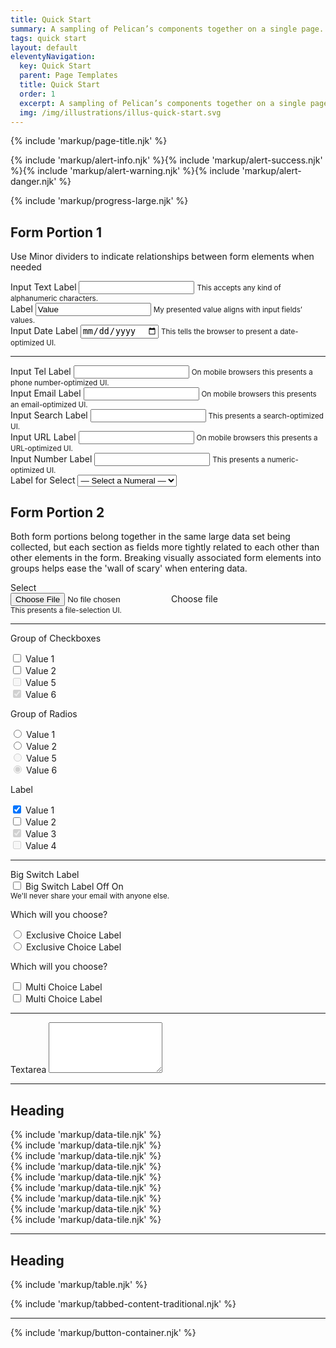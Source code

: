 ```yaml
---
title: Quick Start
summary: A sampling of Pelican’s components together on a single page.
tags: quick start
layout: default
eleventyNavigation:
  key: Quick Start
  parent: Page Templates
  title: Quick Start
  order: 1
  excerpt: A sampling of Pelican’s components together on a single page.
  img: /img/illustrations/illus-quick-start.svg
---
```


<!-- Start Page Title -->
{% include 'markup/page-title.njk' %}

<!-- Start Alerts -->
<div class="container-fluid">
  <div class="row">
    <div class="col-12">{% include 'markup/alert-info.njk' %}{% include 'markup/alert-success.njk' %}{% include 'markup/alert-warning.njk' %}{% include 'markup/alert-danger.njk' %}</div>
  </div>
</div>

<!-- Start Form Portion 1 -->
{% include 'markup/progress-large.njk' %}
<div class="content-container">
  <div class="container-fluid">
    <div class="row">
      <div class="col-12">
        <h2 class="legend mb-8">Form Portion 1</h2>
        <p>Use Minor dividers to indicate relationships between form elements when needed</p>
      </div>
    </div>
    <div class="row">
      <div class="col-12 col-md-6 col-lg-4">
        <div class="form-group">
          <label class='label' for="inputTextBox199">Input Text Label</label>
          <input type="text" class="form-control" id="inputTextBox199">
          <small>This accepts any kind of alphanumeric characters.</small>
        </div>			
      </div>
      <div class="col-12 col-md-6 col-lg-4">
        <div class="form-group">
          <label class='label' for="inputTextBox352">Label</label>
          <input type="text" class="form-control-plaintext" id="inputTextBox352" value="Value">
          <small>My presented value aligns with input fields’ values.</small>
        </div>					
      </div>
      <div class="col-12 col-md-6 col-lg-4">
        <div class="form-group">
          <label class='label' for="inputTextBox299">Input Date Label</label>
          <input type="date" class="form-control" id="inputTextBox299">
          <small>This tells the browser to present a date-optimized UI.</small>
        </div>
      </div>
    </div>
    <hr class="minor">
    <div class="row">
      <div class="col-12 col-md-6 col-lg-4">
        <div class="form-group">
          <label class='label' for="inputTelBox399">Input Tel Label</label>
          <input type="tel" class="form-control" id="inputTelBox399">
          <small>On mobile browsers this presents a phone number-optimized UI.</small>
        </div>
      </div>
      <div class="col-12 col-md-6 col-lg-4">
        <div class="form-group">
          <label class="label" for="inputTextBox499">Input Email Label</label>
          <input type="tel" class="form-control" id="inputTextBox499">
          <small>On mobile browsers this presents an email-optimized UI.</small>
        </div>
      </div>
      <div class="col-12 col-md-6 col-lg-4">
        <div class="form-group">
          <label class='label' for="inputTextBox599">Input Search Label</label>
          <input type="search" class="form-control" id="inputTextBox599">
          <small>This presents a search-optimized UI.</small>
        </div>
      </div>
    </div>
    <div class="row">
      <div class="col-12 col-md-6 col-lg-4">
        <div class="form-group">
          <label class='label' for="inputTextBox699">Input URL Label</label>
          <input type="url" class="form-control" id="inputTextBox699">
          <small>On mobile browsers this presents a URL-optimized UI.</small>
        </div>	
      </div>
      <div class="col-12 col-md-6 col-lg-4">
        <div class="form-group">
          <label class='label' for="inputTextBox799">Input Number Label</label>
          <input type="number" class="form-control" id="inputTextBox799">
          <small>This presents a numeric-optimized UI.</small>
        </div>
      </div>
      <div class="col-12 col-md-6 col-lg-4">
        <div class="form-group">
          <label class='label' for="selectChoices">Label for Select</label>
          <select class="custom-select" id="selectChoices">
            <option selected>&mdash; Select a Numeral &mdash;</option>
            <option value="1">1 (One)</option>
            <option value="2">2 (Two)</option>
            <option value="3">3 (Three)</option>
          </select>
        </div>
      </div>
    </div>
  </div>
</div>				

<!-- Start Form Portion 2 -->				
<div class="content-container">
  <div class="container-fluid">
    <div class="row">
      <div class="col-12">
        <h2 class="legend mb-8">Form Portion 2</h2>
        <p>Both form portions belong together in the same large data set being collected, but each section as fields more tightly related to each other than other elements in the form. Breaking visually associated form elements into groups helps ease the 'wall of scary' when entering data.
        <p>
      </div>
    </div>
    <div class="row">
      <div class="col-12">
        <div class="form-group">
          <label class='label' for="customFile" aria-hidden="true">Select</label>
          <div class="custom-file">
            <input type="file" class="custom-file-input" id="customFile">
            <label class="custom-file-label" for="customFile">Choose file</label>
          </div>
          <small>This presents a file-selection UI.</small>
        </div>
      </div>
    </div>
    <hr class="minor">
    <div class="row">
      <div class="col-12 col-md-6 col-lg-4">
        <div class="form-group">
          <p class="label">Group of Checkboxes</p>
          <!-- ⯅ This is a fake label -->
          <div class="custom-control custom-checkbox">
            <!-- Remove 'custom-control-inline' for stacked checkboxes -->
            <input type="checkbox" class="custom-control-input" id="checkboxValue1">
            <label class="custom-control-label" for="checkboxValue1">Value 1</label>
          </div>
          <div class="custom-control custom-checkbox">
            <input type="checkbox" class="custom-control-input" id="checkboxValue2">
            <label class="custom-control-label" for="checkboxValue2">Value 2</label>
          </div>
          <div class="custom-control custom-checkbox">
            <input type="checkbox" class="custom-control-input" id="checkboxValue5" disabled>
            <label class="custom-control-label" for="checkboxValue5">Value 5</label>
          </div>
          <div class="custom-control custom-checkbox">
            <input type="checkbox" class="custom-control-input" id="checkboxValue6" disabled checked="checked">
            <label class="custom-control-label" for="checkboxValue6">Value 6</label>
          </div>
        </div>
      </div>
      <div class="col-12 col-md-6 col-lg-4">
        <div class="form-group">
          <p class="label">Group of Radios</p>
          <!-- ⯅ This is a fake label -->
          <div class="custom-control custom-radio">
            <input type="radio" class="custom-control-input" id="radioValue1" name="radioChoice">
            <label class="custom-control-label" for="radioValue1">Value 1</label>
          </div>
          <div class="custom-control custom-radio">
            <input type="radio" class="custom-control-input" id="radioValue2" name="radioChoice">
            <label class="custom-control-label" for="radioValue2">Value 2</label>
          </div>
          <div class="custom-control custom-radio">
            <input type="radio" class="custom-control-input" id="radioValue5" name="radioChoice" disabled>
            <label class="custom-control-label" for="radioValue5">Value 5</label>
          </div>
          <div class="custom-control custom-radio">
            <input type="radio" class="custom-control-input" id="radioValue6" name="radioChoice" disabled checked=checked>
            <label class="custom-control-label" for="radioValue6">Value 6</label>
          </div>
        </div>
      </div>
      <div class="col-12 col-md-6 col-lg-4">
        <div class="form-group">
          <p class="label">Label</p>
          <div class="custom-control custom-switch">
            <!-- Remove 'custom-control-inline' for stacked switches -->
            <input type="checkbox" class="custom-control-input" id="customSwitch1" checked="true">
            <label class="custom-control-label" for="customSwitch1">Value 1</label>
          </div>
          <div class="custom-control custom-switch">
            <input type="checkbox" class="custom-control-input" id="customSwitch2">
            <label class="custom-control-label" for="customSwitch2">Value 2</label>
          </div>
          <div class="custom-control custom-switch">
            <input type="checkbox" class="custom-control-input" id="customSwitch3" checked="true" disabled>
            <label class="custom-control-label" for="customSwitch3">Value 3</label>
          </div>
          <div class="custom-control custom-switch">
            <input type="checkbox" class="custom-control-input" disabled id="customSwitch4" disabled>
            <label class="custom-control-label" for="customSwitch4">Value 4</label>
          </div>
        </div>
      </div>
    </div>
    <hr class="minor">
    <div class="row">
      <div class="col-12 col-md-6 col-lg-4">
        <div class="form-group">
          <label for="bigSwitch">Big Switch Label</label>
          <div class="custom-control custom-switch custom-switch-large">
            <input type="checkbox" class="custom-control-input" id="bigSwitch">
            <label class="custom-control-label" for="bigSwitch" aria-hidden="true">Big Switch Label</label>
            <span class="custom-switch-text inactive" ariahidden="true">Off</span>
            <span class="custom-switch-text active" ariahidden="true">On</span>
          </div>
          <small id="emailHelp" class="form-text text-muted">We'll never share your email with anyone else.</small>
        </div>
      </div>
      <div class="col-12 col-md-6 col-lg-4">
        <div class="form-group">
          <p class="label">Which will you choose?</p>
          <div class="form-check toggle-token">
            <input class="form-check-input" type="radio" value="" name="exclusiveChoice01" id="toggleTokenField11" value="option1">
            <label class="form-check-label" for="toggleTokenField11">
              <span class="fas fa-circle"></span>
              <span class="fas fa-dot-circle"></span>
              Exclusive Choice Label
            </label>
          </div>
          <div class="form-check toggle-token ml-4">
            <input class="form-check-input" type="radio" value="" name="exclusiveChoice01" id="toggleTokenField12" value="option2">
            <label class="form-check-label" for="toggleTokenField12">
              <span class="fas fa-circle " aria-hidden="true"></span>
              <span class="fas fa-dot-circle" aria-hidden="true"></span>
              Exclusive Choice Label
            </label>
          </div>
        </div>
      </div>
      <div class="col-12 col-md-6 col-lg-4">
        <div class="form-group">
          <p class="label">Which will you choose?</p>
          <div class="form-check toggle-token">
            <input class="form-check-input" type="checkbox" value="" id="toggleTokenField01">
            <label class="form-check-label" for="toggleTokenField01">
              <span class="fas fa-square" aria-hidden="true"></span>
              <span class="fas fa-check-square" aria-hidden="true"></span>
              Multi Choice Label
            </label>
          </div>
          <div class="form-check toggle-token ml-4">
            <input class="form-check-input" type="checkbox" value="" id="toggleTokenField02">
            <label class="form-check-label" for="toggleTokenField02">
              <span class="fas fa-square " aria-hidden="true"></span>
              <span class="fas fa-check-square" aria-hidden="true"></span>
              Multi Choice Label
            </label>
          </div>
        </div>
      </div>
    </div>
    <hr class="minor">
    <div class="row">
      <div class="col-12 col-md-6 col-lg-4">
        <div class="form-group">
          <label for="textarea1" class="label">Textarea</label>
          <textarea class="form-control" id="textarea1" rows="5"></textarea>
        </div>
      </div>
      </row>
    </div>
  </div>
</div>		

<hr class="major">

<div class="container-fluid">
  <div class="row">
    <div class="col-12">
      <h2 class="legend h2 text-primary mb-0">Heading</h2>
    </div>
  </div>
  <div class="row">
    <div class="col-12 col-md-6 col-lg-4">{% include 'markup/data-tile.njk' %}</div>
    <div class="col-12 col-md-6 col-lg-4">{% include 'markup/data-tile.njk' %}</div>
    <div class="col-12 col-md-6 col-lg-4">{% include 'markup/data-tile.njk' %}</div>
    <div class="col-12 col-md-3">{% include 'markup/data-tile.njk' %}</div>
    <div class="col-12 col-md-3">{% include 'markup/data-tile.njk' %}</div>
    <div class="col-12 col-md-3">{% include 'markup/data-tile.njk' %}</div>
    <div class="col-12 col-md-3">{% include 'markup/data-tile.njk' %}</div>
    <div class="col-12 col-md-6">{% include 'markup/data-tile.njk' %}</div>
    <div class="col-12 col-md-6">{% include 'markup/data-tile.njk' %}</div>
  </div>
</div>

<hr class="major">
<!-- Start Table -->
<div class="content-container">
  <div class="container-fluid">
    <div class="row">
      <div class="col-12">
        <h2 class="legend h2 text-primary mb-0">Heading</h2>
      </div>
    </div>
    <div class="row mt-8">
      <div class="col-12">{% include 'markup/table.njk' %}</div>
    </div>
  </div>
</div>

<!-- tabbed content -->
{% include 'markup/tabbed-content-traditional.njk' %}

<hr class="major">

<!-- Start Buttons -->
{% include 'markup/button-container.njk' %}
